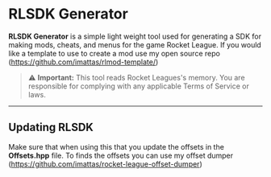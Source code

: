 # RLSDK Generator

**RLSDK Generator** is a simple light weight tool used for generating a SDK for making mods, cheats, and menus for the game Rocket League. If you would like a template to use to create a mod use my open source repo (https://github.com/imattas/rlmod-template/)

> ⚠️ **Important:** This tool reads Rocket Leagues's memory. You are responsible for complying with any applicable Terms of Service or laws.

---

## Updating RLSDK
Make sure that when using this that you update the offsets in the **Offsets.hpp** file. To finds the offsets you can use my offset dumper (https://github.com/imattas/rocket-league-offset-dumper)
